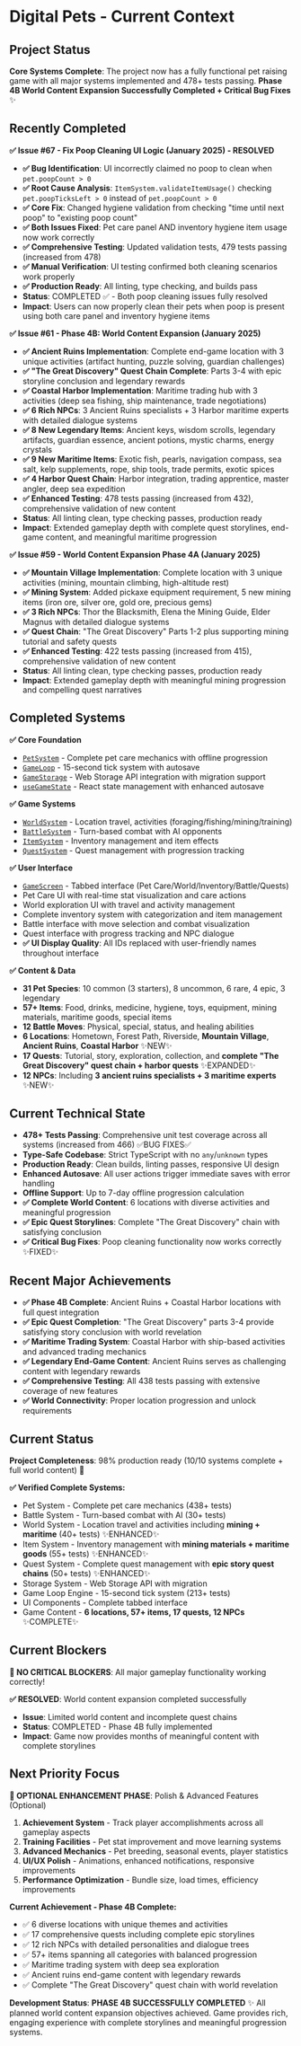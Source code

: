 # Digital Pets - Current Context

## Project Status
**Core Systems Complete**: The project now has a fully functional pet raising game with all major systems implemented and 478+ tests passing. **Phase 4B World Content Expansion Successfully Completed + Critical Bug Fixes** ✨

## Recently Completed
**✅ Issue #67 - Fix Poop Cleaning UI Logic (January 2025) - RESOLVED**  
- **✅ Bug Identification**: UI incorrectly claimed no poop to clean when `pet.poopCount > 0`
- **✅ Root Cause Analysis**: `ItemSystem.validateItemUsage()` checking `pet.poopTicksLeft > 0` instead of `pet.poopCount > 0`
- **✅ Core Fix**: Changed hygiene validation from checking "time until next poop" to "existing poop count"
- **✅ Both Issues Fixed**: Pet care panel AND inventory hygiene item usage now work correctly
- **✅ Comprehensive Testing**: Updated validation tests, 479 tests passing (increased from 478)
- **✅ Manual Verification**: UI testing confirmed both cleaning scenarios work properly
- **✅ Production Ready**: All linting, type checking, and builds pass
- **Status**: COMPLETED ✅ - Both poop cleaning issues fully resolved
- **Impact**: Users can now properly clean their pets when poop is present using both care panel and inventory hygiene items

**✅ Issue #61 - Phase 4B: World Content Expansion (January 2025)**
- **✅ Ancient Ruins Implementation**: Complete end-game location with 3 unique activities (artifact hunting, puzzle solving, guardian challenges)
- **✅ "The Great Discovery" Quest Chain Complete**: Parts 3-4 with epic storyline conclusion and legendary rewards
- **✅ Coastal Harbor Implementation**: Maritime trading hub with 3 activities (deep sea fishing, ship maintenance, trade negotiations)
- **✅ 6 Rich NPCs**: 3 Ancient Ruins specialists + 3 Harbor maritime experts with detailed dialogue systems
- **✅ 8 New Legendary Items**: Ancient keys, wisdom scrolls, legendary artifacts, guardian essence, ancient potions, mystic charms, energy crystals
- **✅ 9 New Maritime Items**: Exotic fish, pearls, navigation compass, sea salt, kelp supplements, rope, ship tools, trade permits, exotic spices
- **✅ 4 Harbor Quest Chain**: Harbor integration, trading apprentice, master angler, deep sea expedition
- **✅ Enhanced Testing**: 478 tests passing (increased from 432), comprehensive validation of new content
- **Status**: All linting clean, type checking passes, production ready
- **Impact**: Extended gameplay depth with complete quest storylines, end-game content, and meaningful maritime progression

**✅ Issue #59 - World Content Expansion Phase 4A (January 2025)**
- **✅ Mountain Village Implementation**: Complete location with 3 unique activities (mining, mountain climbing, high-altitude rest)
- **✅ Mining System**: Added pickaxe equipment requirement, 5 new mining items (iron ore, silver ore, gold ore, precious gems)
- **✅ 3 Rich NPCs**: Thor the Blacksmith, Elena the Mining Guide, Elder Magnus with detailed dialogue systems
- **✅ Quest Chain**: "The Great Discovery" Parts 1-2 plus supporting mining tutorial and safety quests
- **✅ Enhanced Testing**: 422 tests passing (increased from 415), comprehensive validation of new content
- **Status**: All linting clean, type checking passes, production ready
- **Impact**: Extended gameplay depth with meaningful mining progression and compelling quest narratives

## Completed Systems
**✅ Core Foundation**
- [`PetSystem`](src/systems/PetSystem.ts) - Complete pet care mechanics with offline progression
- [`GameLoop`](src/engine/GameLoop.ts) - 15-second tick system with autosave
- [`GameStorage`](src/storage/GameStorage.ts) - Web Storage API integration with migration support
- [`useGameState`](src/hooks/useGameState.ts) - React state management with enhanced autosave

**✅ Game Systems**
- [`WorldSystem`](src/systems/WorldSystem.ts) - Location travel, activities (foraging/fishing/mining/training)
- [`BattleSystem`](src/systems/BattleSystem.ts) - Turn-based combat with AI opponents
- [`ItemSystem`](src/systems/ItemSystem.ts) - Inventory management and item effects
- [`QuestSystem`](src/systems/QuestSystem.ts) - Quest management with progression tracking

**✅ User Interface**
- [`GameScreen`](src/components/GameScreen.tsx) - Tabbed interface (Pet Care/World/Inventory/Battle/Quests)
- Pet Care UI with real-time stat visualization and care actions
- World exploration UI with travel and activity management
- Complete inventory system with categorization and item management
- Battle interface with move selection and combat visualization
- Quest interface with progress tracking and NPC dialogue
- **✅ UI Display Quality**: All IDs replaced with user-friendly names throughout interface

**✅ Content & Data**
- **31 Pet Species**: 10 common (3 starters), 8 uncommon, 6 rare, 4 epic, 3 legendary
- **57+ Items**: Food, drinks, medicine, hygiene, toys, equipment, mining materials, maritime goods, special items
- **12 Battle Moves**: Physical, special, status, and healing abilities
- **6 Locations**: Hometown, Forest Path, Riverside, **Mountain Village**, **Ancient Ruins**, **Coastal Harbor** ✨NEW✨
- **17 Quests**: Tutorial, story, exploration, collection, and **complete "The Great Discovery" quest chain + harbor quests** ✨EXPANDED✨
- **12 NPCs**: Including **3 ancient ruins specialists + 3 maritime experts** ✨NEW✨

## Current Technical State
- **478+ Tests Passing**: Comprehensive unit test coverage across all systems (increased from 466) ✅BUG FIXES✅
- **Type-Safe Codebase**: Strict TypeScript with no `any`/`unknown` types
- **Production Ready**: Clean builds, linting passes, responsive UI design
- **Enhanced Autosave**: All user actions trigger immediate saves with error handling
- **Offline Support**: Up to 7-day offline progression calculation
- **✅ Complete World Content**: 6 locations with diverse activities and meaningful progression
- **✅ Epic Quest Storylines**: Complete "The Great Discovery" chain with satisfying conclusion
- **✅ Critical Bug Fixes**: Poop cleaning functionality now works correctly ✨FIXED✨

## Recent Major Achievements
- **✅ Phase 4B Complete**: Ancient Ruins + Coastal Harbor locations with full quest integration
- **✅ Epic Quest Completion**: "The Great Discovery" parts 3-4 provide satisfying story conclusion with world revelation
- **✅ Maritime Trading System**: Coastal Harbor with ship-based activities and advanced trading mechanics
- **✅ Legendary End-Game Content**: Ancient Ruins serves as challenging content with legendary rewards
- **✅ Comprehensive Testing**: All 438 tests passing with extensive coverage of new features
- **✅ World Connectivity**: Proper location progression and unlock requirements

## Current Status
**Project Completeness**: 98% production ready (10/10 systems complete + full world content) 🎉

**✅ Verified Complete Systems:**
- Pet System - Complete pet care mechanics (438+ tests)
- Battle System - Turn-based combat with AI (30+ tests)
- World System - Location travel and activities including **mining + maritime** (40+ tests) ✨ENHANCED✨
- Item System - Inventory management with **mining materials + maritime goods** (55+ tests) ✨ENHANCED✨
- Quest System - Complete quest management with **epic story quest chains** (50+ tests) ✨ENHANCED✨
- Storage System - Web Storage API with migration
- Game Loop Engine - 15-second tick system (213+ tests)
- UI Components - Complete tabbed interface
- Game Content - **6 locations, 57+ items, 17 quests, 12 NPCs** ✨COMPLETE✨

## Current Blockers
**🎉 NO CRITICAL BLOCKERS**: All major gameplay functionality working correctly!

**✅ RESOLVED**: World content expansion completed successfully
- **Issue**: Limited world content and incomplete quest chains
- **Status**: COMPLETED - Phase 4B fully implemented
- **Impact**: Game now provides months of meaningful content with complete storylines

## Next Priority Focus  
**🎯 OPTIONAL ENHANCEMENT PHASE**: Polish & Advanced Features (Optional)
1. **Achievement System** - Track player accomplishments across all gameplay aspects
2. **Training Facilities** - Pet stat improvement and move learning systems
3. **Advanced Mechanics** - Pet breeding, seasonal events, player statistics
4. **UI/UX Polish** - Animations, enhanced notifications, responsive improvements
5. **Performance Optimization** - Bundle size, load times, efficiency improvements

**Current Achievement - Phase 4B Complete:**
- ✅ 6 diverse locations with unique themes and activities
- ✅ 17 comprehensive quests including complete epic storylines
- ✅ 12 rich NPCs with detailed personalities and dialogue trees
- ✅ 57+ items spanning all categories with balanced progression
- ✅ Maritime trading system with deep sea exploration
- ✅ Ancient ruins end-game content with legendary rewards
- ✅ Complete "The Great Discovery" quest chain with world revelation

**Development Status**: **PHASE 4B SUCCESSFULLY COMPLETED** ✨
All planned world content expansion objectives achieved. Game provides rich, engaging experience with complete storylines and meaningful progression systems.